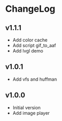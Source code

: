 # ChangeLog

## v1.1.1
* Add color cache
* Add script gif_to_aaf
* Add lvgl demo

## v1.0.1
* Add vfs and huffman

## v1.0.0
* Initial version
* Add image player
